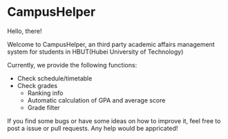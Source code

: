 # CampusHelper

Hello, there! 

Welcome to CampusHelper, an third party academic affairs management system for students in HBUT(Hubei University of Technology)

Currently, we provide the following functions:

- Check schedule/timetable
- Check grades
  - Ranking info
  - Automatic calculation of GPA and average score
  - Grade filter

If you find some bugs or have some ideas on how to improve it, feel free to post a issue or pull requests. Any help would be appricated!

